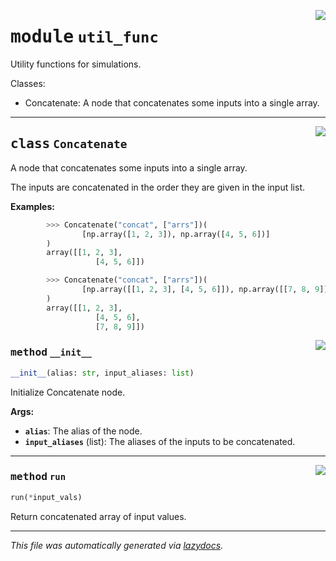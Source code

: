<!-- markdownlint-disable -->

<a href="../../pheno_sim/func_nodes/util_func.py#L0"><img align="right" style="float:right;" src="https://img.shields.io/badge/-source-cccccc?style=flat-square"></a>

# <kbd>module</kbd> `util_func`
Utility functions for simulations. 

Classes: 

 * Concatenate: A node that concatenates some inputs into a single array. 



---

<a href="../../pheno_sim/func_nodes/util_func.py#L13"><img align="right" style="float:right;" src="https://img.shields.io/badge/-source-cccccc?style=flat-square"></a>

## <kbd>class</kbd> `Concatenate`
A node that concatenates some inputs into a single array. 

The inputs are concatenated in the order they are given in the input list. 



**Examples:**
 ```python
         >>> Concatenate("concat", ["arrs"])(
                 [np.array([1, 2, 3]), np.array([4, 5, 6])]
         )
         array([[1, 2, 3],
                    [4, 5, 6]])

         >>> Concatenate("concat", ["arrs"])(
                 [np.array([[1, 2, 3], [4, 5, 6]]), np.array([[7, 8, 9]])]
         )
         array([[1, 2, 3],
                    [4, 5, 6],
                    [7, 8, 9]])
``` 

<a href="../../pheno_sim/func_nodes/util_func.py#L35"><img align="right" style="float:right;" src="https://img.shields.io/badge/-source-cccccc?style=flat-square"></a>

### <kbd>method</kbd> `__init__`

```python
__init__(alias: str, input_aliases: list)
```

Initialize Concatenate node. 



**Args:**
 
 - <b>`alias`</b>:  The alias of the node. 
 - <b>`input_aliases`</b> (list):  The aliases of the inputs to be concatenated. 




---

<a href="../../pheno_sim/func_nodes/util_func.py#L45"><img align="right" style="float:right;" src="https://img.shields.io/badge/-source-cccccc?style=flat-square"></a>

### <kbd>method</kbd> `run`

```python
run(*input_vals)
```

Return concatenated array of input values. 




---

_This file was automatically generated via [lazydocs](https://github.com/ml-tooling/lazydocs)._
